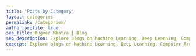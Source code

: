 ```yaml
---
title: "Posts by Category"
layout: categories
permalink: /categories/
author_profile: true
seo_title: Rugved Mhatre | Blog
seo_description: Explore blogs on Machine Learning, Deep Learning, Computer Architecture, and Life at NYU.
excerpt: Explore blogs on Machine Learning, Deep Learning, Computer Architecture, and Life at NYU.
---
```

